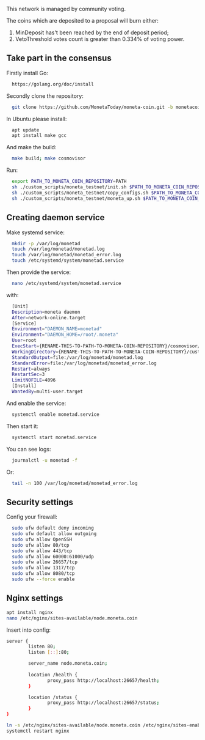 This network is managed by community voting.

The coins which are deposited to a proposal will burn either:
1) MinDeposit has't been reached by the end of deposit period;
2) VetoThreshold votes count is greater than 0.334% of voting power.


## Take part in the consensus

Firstly install Go:
```sh
  https://golang.org/doc/install
```

Secondly clone the repository:
```sh
  git clone https://github.com/MonetaToday/moneta-coin.git -b monetacoin-develop
```

In Ubuntu please install:
```sh
  apt update
  apt install make gcc
```

And make the build:
```sh
  make build; make cosmovisor
```

Run:
```sh
  export PATH_TO_MONETA_COIN_REPOSITORY=PATH
  sh ./custom_scripts/moneta_testnet/init.sh $PATH_TO_MONETA_COIN_REPOSITORY account_name node_name
  sh ./custom_scripts/moneta_testnet/copy_configs.sh $PATH_TO_MONETA_COIN_REPOSITORY
  sh ./custom_scripts/moneta_testnet/moneta_up.sh $PATH_TO_MONETA_COIN_REPOSITORY
```

## Creating daemon service

Make systemd service:
```sh
  mkdir -p /var/log/monetad
  touch /var/log/monetad/monetad.log
  touch /var/log/monetad/monetad_error.log
  touch /etc/systemd/system/monetad.service
```

Then provide the service:
```sh
  nano /etc/systemd/system/monetad.service
```

with:
```sh
  [Unit]
  Description=moneta daemon
  After=network-online.target
  [Service]
  Environment="DAEMON_NAME=monetad"
  Environment="DAEMON_HOME=/root/.moneta"
  User=root
  ExecStart={RENAME-THIS-TO-PATH-TO-MONETA-COIN-REPOSITORY}/cosmovisor/cosmovisor start
  WorkingDirectory={RENAME-THIS-TO-PATH-TO-MONETA-COIN-REPOSITORY}/custom_scripts/moneta_testnet
  StandardOutput=file:/var/log/monetad/monetad.log
  StandardError=file:/var/log/monetad/monetad_error.log
  Restart=always
  RestartSec=3
  LimitNOFILE=4096
  [Install]
  WantedBy=multi-user.target
```

And enable the service:
```sh
  systemctl enable monetad.service
```

Then start it:
```sh
  systemctl start monetad.service
```

You can see logs:
```sh
  journalctl -u monetad -f
```

Or:
```sh
  tail -n 100 /var/log/monetad/monetad_error.log
```

## Security settings

Config your firewall:
```sh
  sudo ufw default deny incoming
  sudo ufw default allow outgoing
  sudo ufw allow OpenSSH
  sudo ufw allow 80/tcp
  sudo ufw allow 443/tcp
  sudo ufw allow 60000:61000/udp
  sudo ufw allow 26657/tcp
  sudo ufw allow 1317/tcp
  sudo ufw allow 8080/tcp
  sudo ufw --force enable
```

## Nginx settings

```sh
apt install nginx
nano /etc/nginx/sites-available/node.moneta.coin
```

Insert into config:
```sh
server {
        listen 80;
        listen [::]:80;

        server_name node.moneta.coin;
        
        location /health {
               proxy_pass http://localhost:26657/health;
        }

        location /status {
               proxy_pass http://localhost:26657/status;
        }
}
```

```sh
ln -s /etc/nginx/sites-available/node.moneta.coin /etc/nginx/sites-enabled/
systemctl restart nginx
```